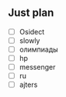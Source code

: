 ## Just plan
- [ ] Osidect 
- [ ] slowly 
- [ ] олимпиады 
- [ ] hp
- [ ] messenger 
- [ ] ru
- [ ] ajters
